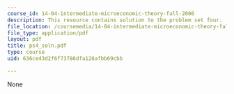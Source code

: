 ```yaml
---
course_id: 14-04-intermediate-microeconomic-theory-fall-2006
description: This resource contains solution to the problem set four.
file_location: /coursemedia/14-04-intermediate-microeconomic-theory-fall-2006/636ce43d2f6f73786dfa126afbb69cbb_ps4_soln.pdf
file_type: application/pdf
layout: pdf
title: ps4_soln.pdf
type: course
uid: 636ce43d2f6f73786dfa126afbb69cbb

---
```

None